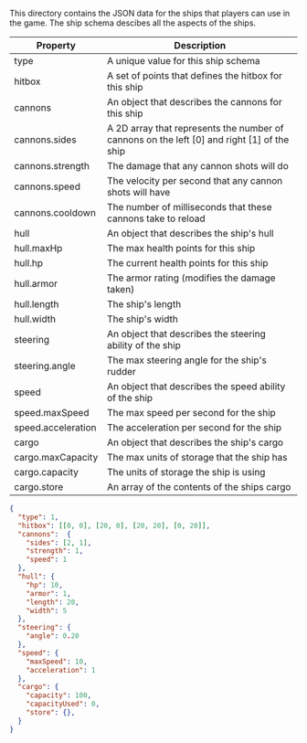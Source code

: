 This directory contains the JSON data for the ships that players can use in the game. The ship schema descibes all the aspects of the ships.

| Property | Description |
|---|---|
| type | A unique value for this ship schema |
| hitbox | A set of points that defines the hitbox for this ship |
| cannons | An object that describes the cannons for this ship |
| cannons.sides | A 2D array that represents the number of cannons on the left [0] and right [1] of the ship |
| cannons.strength | The damage that any cannon shots will do |
| cannons.speed | The velocity per second that any cannon shots will have |
| cannons.cooldown | The number of milliseconds that these cannons take to reload |
| hull | An object that describes the ship's hull |
| hull.maxHp | The max health points for this ship |
| hull.hp | The current health points for this ship |
| hull.armor | The armor rating (modifies the damage taken) |
| hull.length | The ship's length |
| hull.width | The ship's width |
| steering | An object that describes the steering ability of the ship |
| steering.angle | The max steering angle for the ship's rudder |
| speed | An object that describes the speed ability of the ship |
| speed.maxSpeed | The max speed per second for the ship | 
| speed.acceleration | The acceleration per second for the ship |
| cargo | An object that describes the ship's cargo |
| cargo.maxCapacity | The max units of storage that the ship has | 
| cargo.capacity | The units of storage the ship is using | 
| cargo.store | An array of the contents of the ships cargo | 

```json
{
  "type": 1,
  "hitbox": [[0, 0], [20, 0], [20, 20], [0, 20]],
  "cannons":  {
    "sides": [2, 1],
    "strength": 1,
    "speed": 1
  },
  "hull": {
    "hp": 10,
    "armor": 1,
    "length": 20,
    "width": 5
  },
  "steering": {
    "angle": 0.20
  },
  "speed": {
    "maxSpeed": 10,
    "acceleration": 1
  },
  "cargo": {
    "capacity": 100,
    "capacityUsed": 0,
    "store": {},
  }
}
```

